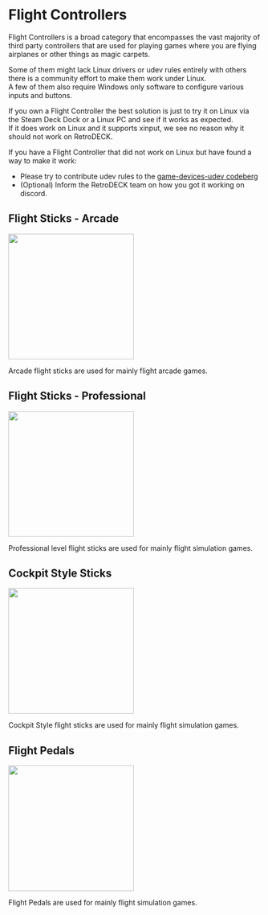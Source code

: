 # Flight Controllers

Flight Controllers is a broad category that encompasses the vast majority of third party controllers that are used for playing games where you are flying airplanes or other things as magic carpets. <br>

Some of them might lack Linux drivers or udev rules entirely with others there is a community effort to make them work under Linux.<br>
A few of them also require Windows only software to configure various inputs and buttons.<br>

If you own a Flight Controller the best solution is just to try it on Linux via the Steam Deck Dock or a Linux PC and see if it works as expected.<br>
If it does work on Linux and it supports xinput, we see no reason why it should not work on RetroDECK.

If you have a Flight Controller that did not work on Linux but have found a way to make it work:<br>
- Please try to contribute udev rules to the [game-devices-udev codeberg](https://codeberg.org/fabiscafe/game-devices-udev)
- (Optional) Inform the RetroDECK team on how you got it working on discord.

## Flight Sticks - Arcade

<img src="../../wiki_images/controllers/flightstick-arcade.png" width="250">

Arcade flight sticks are used for mainly flight arcade games.


## Flight Sticks - Professional

<img src="../../wiki_images/controllers/flightstick-pro.png" width="250">

Professional level flight sticks are used for mainly flight simulation games.

## Cockpit Style Sticks

<img src="../../wiki_images/controllers/flight-cockpit.png" width="250">


Cockpit Style flight sticks are used for mainly flight simulation games.

## Flight Pedals

<img src="../../wiki_images/controllers/flight-pedals.png" width="250">

Flight Pedals are used for mainly flight simulation games.
